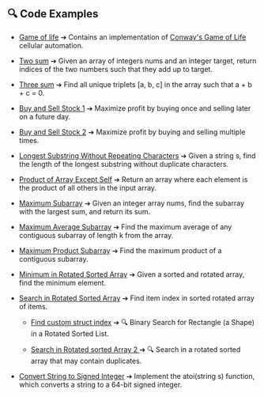 ## 🔍 Code Examples

- [Game of life](game_of_life.md) ➔
 Contains an implementation of [Conway's Game of Life](https://en.wikipedia.org/wiki/Conway%27s_Game_of_Life) cellular automation.

- [Two sum](two_sum.md) ➔ Given an array of integers nums and an integer target, return indices of the two numbers such that they add up to target.

- [Three sum](3sum.md) ➔ Find all unique triplets [a, b, c] in the array such that a + b + c = 0.

- [ Buy and Sell Stock 1](buy_and_sell_stock.md) ➔ Maximize profit by buying once and selling later on a future day.

- [ Buy and Sell Stock 2](buy_and_sell_stock_2.md) ➔ Maximize profit by buying and selling multiple times.

- [ Longest Substring Without Repeating Characters](longest_substr_no_char_repeats.md) ➔ Given a string s, find the length of the longest substring without duplicate characters.

- [ Product of Array Except Self](product_of_array_except_self.md) ➔ Return an array where each element is the product of all others in the input array.

- [ Maximum Subarray](max_sum_sub_array.md) ➔ Given an integer array nums, find the subarray with the largest sum, and return its sum.

- [ Maximum Average Subarray](max_average_subarray.md) ➔ Find the maximum average of any contiguous subarray of length k from the array.

- [ Maximum Product Subarray](max_subarray_product.md) ➔ Find the maximum product of a contiguous subarray.

- [ Minimum in Rotated Sorted Array](min_in_sorted_rotated_arr.md) ➔ Given a sorted and rotated array, find the minimum element.  

- [ Search in Rotated Sorted Array](search_sorted_rotated_arr.md) ➔ Find item index in sorted rotated array of items.

  - [ Find custom struct index](shapes.md) ➔ 🔍 Binary Search for Rectangle (a Shape) in a Rotated Sorted List.

  - [ Search in Rotated sorted Array 2 ](search_sorted_rotated_duplicates.md) ➔ 🔍 Search in a rotated sorted array that may contain duplicates.

- [ Convert String to Signed Integer](atoi.md) ➔ Implement the atoi(string s) function, which converts a string to a 64-bit signed integer.  
